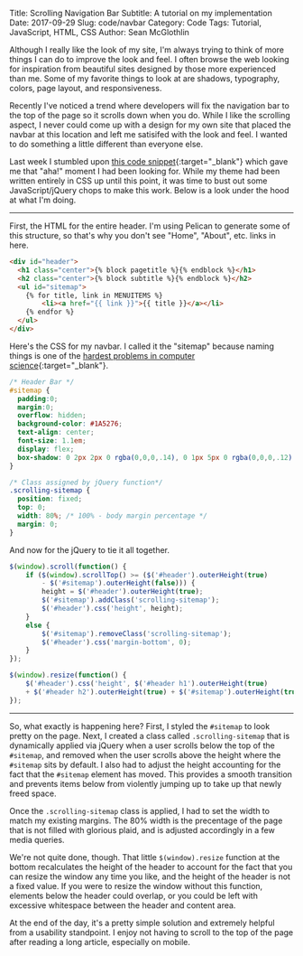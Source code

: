 Title: Scrolling Navigation Bar
Subtitle: A tutorial on my implementation
Date: 2017-09-29
Slug: code/navbar
Category: Code
Tags: Tutorial, JavaScript, HTML, CSS
Author: Sean McGlothlin

Although I really like the look of my site, I'm always trying to think of more things I can do to improve the look and feel. I often browse the web looking for inspiration from beautiful sites designed by those more experienced than me. Some of my favorite things to look at are shadows, typography, colors, page layout, and responsiveness.

Recently I've noticed a trend where developers will fix the navigation bar to the top of the page so it scrolls down when you do. While I like the scrolling aspect, I never could come up with a design for my own site that placed the navbar at this location and left me satisifed with the look and feel. I wanted to do something a little different than everyone else.

Last week I stumbled upon [this code snippet](https://codepen.io/JGallardo/pen/lJoyk){:target="\_blank"} which gave me that "aha!" moment I had been looking for. While my theme had been written entirely in CSS up until this point, it was time to bust out some JavaScript/jQuery chops to make this work. Below is a look under the hood at what I'm doing.

---

First, the HTML for the entire header. I'm using Pelican to generate some of this structure, so that's why you don't see "Home", "About", etc. links in here.

```html
<div id="header">
  <h1 class="center">{% block pagetitle %}{% endblock %}</h1>
  <h2 class="center">{% block subtitle %}{% endblock %}</h2>
  <ul id="sitemap">
    {% for title, link in MENUITEMS %}
        <li><a href="{{ link }}">{{ title }}</a></li>
    {% endfor %}
  </ul>
</div>
```

Here's the CSS for my navbar. I called it the "sitemap" because naming things is one of the [hardest problems in computer science](https://twitter.com/codinghorror/status/506010907021828096?lang=en){:target="\_blank"}.

```css
/* Header Bar */
#sitemap {
  padding:0;
  margin:0;
  overflow: hidden;
  background-color: #1A5276;
  text-align: center;
  font-size: 1.1em;
  display: flex;
  box-shadow: 0 2px 2px 0 rgba(0,0,0,.14), 0 1px 5px 0 rgba(0,0,0,.12), 0 3px 1px -2px rgba(0,0,0,.2);
}

/* Class assigned by jQuery function*/
.scrolling-sitemap {
  position: fixed;
  top: 0;
  width: 80%; /* 100% - body margin percentage */
  margin: 0;
}
```


And now for the jQuery to tie it all together.

```javascript
$(window).scroll(function() {
	if ($(window).scrollTop() >= ($('#header').outerHeight(true)
		- $('#sitemap').outerHeight(false))) {
		height = $('#header').outerHeight(true);
		$('#sitemap').addClass('scrolling-sitemap');
		$('#header').css('height', height);
	}
	else {
		$('#sitemap').removeClass('scrolling-sitemap');
		$('#header').css('margin-bottom', 0);
	}
});

$(window).resize(function() {
	$('#header').css('height', $('#header h1').outerHeight(true)
	+ $('#header h2').outerHeight(true) + $('#sitemap').outerHeight(true));
});
```

---

So, what exactly is happening here? First, I styled the `#sitemap` to look pretty on the page. Next, I created a class called `.scrolling-sitemap` that is dynamically applied via jQuery when a user scrolls below the top of the `#sitemap`, and removed when the user scrolls above the height where the `#sitemap` sits by default. I also had to adjust the height accounting for the fact that the `#sitemap` element has moved. This provides a smooth transition and prevents items below from violently jumping up to take up that newly freed space.

Once the `.scrolling-sitemap` class is applied, I had to set the width to match my existing margins. The 80% width is the precentage of the page that is not filled with glorious plaid, and is adjusted accordingly in a few media queries.

We're not quite done, though. That little `$(window).resize` function at the bottom recalculates the height of the header to account for the fact that you can resize the window any time you like, and the height of the header is not a fixed value. If you were to resize the window without this function, elements below the header could overlap, or you could be left with excessive whitespace between the header and content area.

At the end of the day, it's a pretty simple solution and extremely helpful from a usability standpoint. I enjoy not having to scroll to the top of the page after reading a long article, especially on mobile.